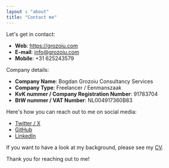 ```yaml
---
layout : "about"
title: "Contact me"
---
```


Let's get in contact:
* **Web**: https://grozoiu.com
* **E-mail**: info@grozoiu.com
* **Mobile**: +31 625243579


Company details:
* **Company Name**: Bogdan Grozoiu Consultancy Services
* **Company Type**: Freelancer / Eenmanszaak
* **KvK nummer / Company Registration Number**: 91783704
* **BtW nummer / VAT Number**: NL004917360B83

Here's how you can reach out to me on social media: 
* [Twitter / X](https://X.com/bogdangr)
* [GitHub](https://github.com/bogdan-grozoiu)
* [LinkedIn](https://linkedin.com/in/bogdan-grozoiu)

If you want to have a look at my background, please see my [CV](/cv/).

Thank you for reaching out to me!